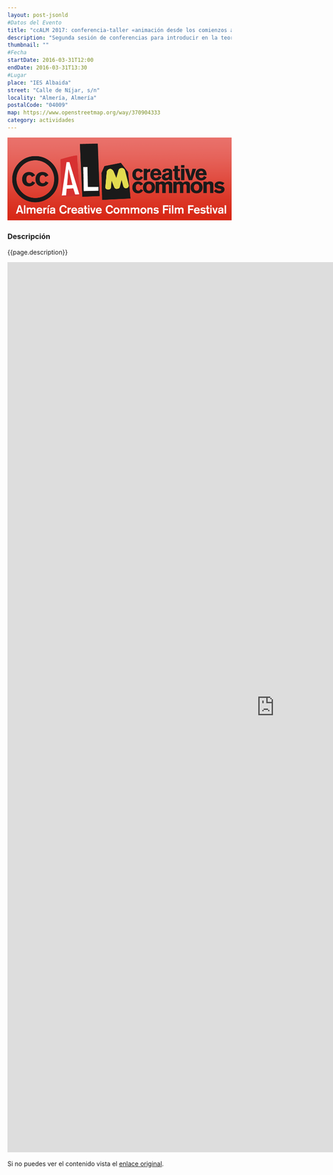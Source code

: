 ```yaml
---
layout: post-jsonld
#Datos del Evento
title: "ccALM 2017: conferencia-taller «animación desde los comienzos a la actualidad. Producir desde la periferia»"
description: "Segunda sesión de conferencias para introducir en la teoría, práctica y actitudes del mundo de la cultura libre"
thumbnail: ""
#Fecha
startDate: 2016-03-31T12:00
endDate: 2016-03-31T13:30
#Lugar
place: "IES Albaida"
street: "Calle de Níjar, s/n"
locality: "Almería, Almería"
postalCode: "04009"
map: https://www.openstreetmap.org/way/370904333
category: actividades
---
```



<p align="center">
  <img src="/recursos/2017-04-ccALM/ccALM-2017-mini.png" width="1000" alt="cartel ccALM 2017" />
</p>

### Descripción

{{page.description}}

<iframe src="http://ccalm.es/2017/es/actividades-prefestival/animacion-desde-los-comienzos-a-la-actualidad/" width="1200" height="2000" frameborder="0" style="border:0" allowfullscreen></iframe>

Si no puedes ver el contenido vista el <a href="http://ccalm.es/2017/es/actividades-prefestival/animacion-desde-los-comienzos-a-la-actualidad/">enlace original</a>.
